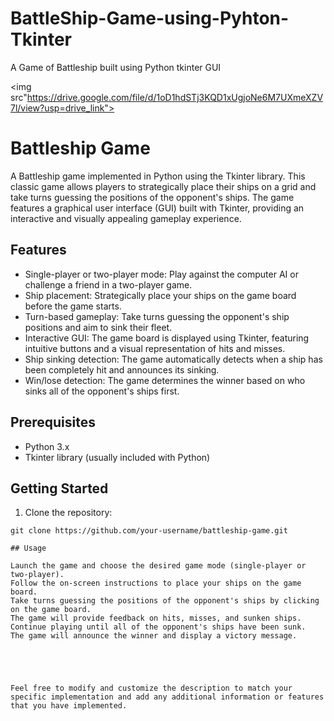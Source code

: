 # BattleShip-Game-using-Pyhton-Tkinter
A Game of Battleship built using Python tkinter GUI



<img src"https://drive.google.com/file/d/1oD1hdSTj3KQD1xUgjoNe6M7UXmeXZV7l/view?usp=drive_link">

# Battleship Game

A Battleship game implemented in Python using the Tkinter library. This classic game allows players to strategically place their ships on a grid and take turns guessing the positions of the opponent's ships. The game features a graphical user interface (GUI) built with Tkinter, providing an interactive and visually appealing gameplay experience.

## Features

- Single-player or two-player mode: Play against the computer AI or challenge a friend in a two-player game.
- Ship placement: Strategically place your ships on the game board before the game starts.
- Turn-based gameplay: Take turns guessing the opponent's ship positions and aim to sink their fleet.
- Interactive GUI: The game board is displayed using Tkinter, featuring intuitive buttons and a visual representation of hits and misses.
- Ship sinking detection: The game automatically detects when a ship has been completely hit and announces its sinking.
- Win/lose detection: The game determines the winner based on who sinks all of the opponent's ships first.

## Prerequisites

- Python 3.x
- Tkinter library (usually included with Python)

## Getting Started

1. Clone the repository:

```shell
git clone https://github.com/your-username/battleship-game.git

## Usage

Launch the game and choose the desired game mode (single-player or two-player).
Follow the on-screen instructions to place your ships on the game board.
Take turns guessing the positions of the opponent's ships by clicking on the game board.
The game will provide feedback on hits, misses, and sunken ships.
Continue playing until all of the opponent's ships have been sunk.
The game will announce the winner and display a victory message.





Feel free to modify and customize the description to match your specific implementation and add any additional information or features that you have implemented.
